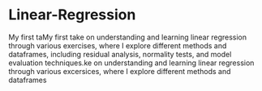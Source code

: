 # Linear-Regression
 My first taMy first take on understanding and learning linear regression through various exercises, where I explore different methods and dataframes, including residual analysis, normality tests, and model evaluation techniques.ke on understanding and learning linear regression through various excersices, where I explore different methods and dataframes
